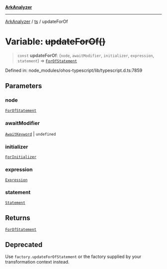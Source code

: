 [**ArkAnalyzer**](../../../../README.md)

***

[ArkAnalyzer](../../../../globals.md) / [ts](../README.md) / updateForOf

# Variable: ~~updateForOf()~~

> `const` **updateForOf**: (`node`, `awaitModifier`, `initializer`, `expression`, `statement`) => [`ForOfStatement`](../interfaces/ForOfStatement.md)

Defined in: node\_modules/ohos-typescript/lib/typescript.d.ts:7859

## Parameters

### node

[`ForOfStatement`](../interfaces/ForOfStatement.md)

### awaitModifier

[`AwaitKeyword`](../type-aliases/AwaitKeyword.md) | `undefined`

### initializer

[`ForInitializer`](../type-aliases/ForInitializer.md)

### expression

[`Expression`](../interfaces/Expression.md)

### statement

[`Statement`](../interfaces/Statement.md)

## Returns

[`ForOfStatement`](../interfaces/ForOfStatement.md)

## Deprecated

Use `factory.updateForOfStatement` or the factory supplied by your transformation context instead.
